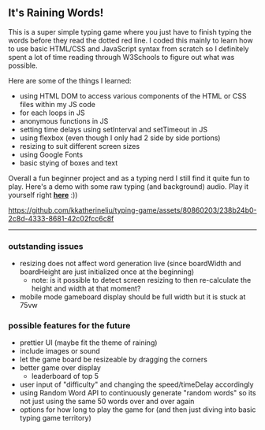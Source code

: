 ## It's Raining Words!

This is a super simple typing game where you just have to finish typing the words before they read the dotted red line. 
I coded this mainly to learn how to use basic HTML/CSS and JavaScript syntax from scratch so I definitely spent a lot of time reading through W3Schools to figure out what was possible.

Here are some of the things I learned:
- using HTML DOM to access various components of the HTML or CSS files within my JS code
- for each loops in JS
- anonymous functions in JS
- setting time delays using setInterval and setTimeout in JS
- using flexbox (even though I only had 2 side by side portions)
- resizing to suit different screen sizes
- using Google Fonts
- basic stying of boxes and text

Overall a fun beginner project and as a typing nerd I still find it quite fun to play. Here's a demo with some raw typing (and background) audio.
Play it yourself right **[here](https://kkatherineliu.github.io/typing-game/)** :)) 

https://github.com/kkatherineliu/typing-game/assets/80860203/238b24b0-2c8d-4333-8681-42c02fcc6c8f

___
### outstanding issues
- resizing does not affect word generation live (since boardWidth and boardHeight are just initialized once at the beginning)
    - note: is it possible to detect screen resizing to then re-calculate the height and width at that moment?
- mobile mode gameboard display should be full width but it is stuck at 75vw

### possible features for the future
- prettier UI (maybe fit the theme of raining)
- include images or sound
- let the game board be resizeable by dragging the corners
- better game over display
    - leaderboard of top 5
- user input of "difficulty" and changing the speed/timeDelay accordingly
- using Random Word API to continuously generate "random words" so its not just using the same 50 words over and over again
- options for how long to play the game for (and then just diving into basic typing game territory)

